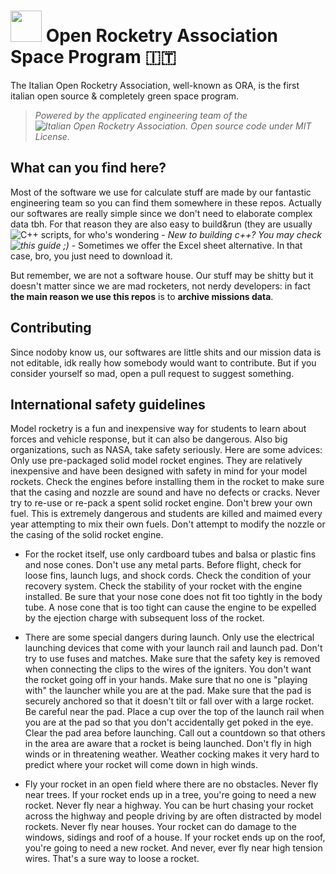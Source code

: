  # <img src="https://avatars.githubusercontent.com/u/101290080?s=200&v=4" width="50"/> Open Rocketry Association Space Program 🇮🇹
The Italian Open Rocketry Association, well-known as ORA, is the first italian open source & completely green space program.

> *Powered by the applicated engineering team of the ![Italian Open Rocketry Association](https://github.com/SpaceOra). Open source code under MIT License.*

## What can you find here?

Most of the software we use for calculate stuff are made by our fantastic engineering team so you can find them somewhere in these repos. Actually our softwares are really simple since we don't need to elaborate complex data tbh. For that reason they are also easy to build&run (they are usually ![C++](https://img.shields.io/badge/Language-C%2B%2B-ff69b4) scripts, for who's wondering - *New to building c++? You may check ![this](https://learn.microsoft.com/en-us/cpp/build/walkthrough-compiling-a-native-cpp-program-on-the-command-line?view=msvc-170) guide ;)*  - Sometimes we offer the Excel sheet alternative. In that case, bro, you just need to download it.

But remember, we are not a software house. Our stuff may be shitty but it doesn't matter since we are mad rocketers, not nerdy developers: in fact **the main reason we use this repos** is to **archive missions data**.

## Contributing

Since nodoby know us, our softwares are little shits and our mission data is not editable, idk really how somebody would want to contribute. But if you consider yourself so mad, open a pull request to suggest something.

## International safety guidelines

Model rocketry is a fun and inexpensive way for students to learn about forces and vehicle response, but it can also be dangerous. Also big organizations, such as NASA, take safety seriously. Here are some advices:
 Only use pre-packaged solid model rocket engines. They are relatively inexpensive and have been designed with safety in mind for your model rockets. Check the engines before installing them in the rocket to make sure that the casing and nozzle are sound and have no defects or cracks. Never try to re-use or re-pack a spent solid rocket engine. Don't brew your own fuel. This is extremely dangerous and students are killed and maimed every year attempting to mix their own fuels. Don't attempt to modify the nozzle or the casing of the solid rocket engine.

- For the rocket itself, use only cardboard tubes and balsa or plastic fins and nose cones. Don't use any metal parts. Before flight, check for loose fins, launch lugs, and shock cords. Check the condition of your recovery system. Check the stability of your rocket with the engine installed. Be sure that your nose cone does not fit too tightly in the body tube. A nose cone that is too tight can cause the engine to be expelled by the ejection charge with subsequent loss of the rocket.

- There are some special dangers during launch. Only use the electrical launching devices that come with your launch rail and launch pad. Don't try to use fuses and matches. Make sure that the safety key is removed when connecting the clips to the wires of the igniters. You don't want the rocket going off in your hands. Make sure that no one is "playing with" the launcher while you are at the pad. Make sure that the pad is securely anchored so that it doesn't tilt or fall over with a large rocket. Be careful near the pad. Place a cup over the top of the launch rail when you are at the pad so that you don't accidentally get poked in the eye. Clear the pad area before launching. Call out a countdown so that others in the area are aware that a rocket is being launched. Don't fly in high winds or in threatening weather. Weather cocking makes it very hard to predict where your rocket will come down in high winds.

- Fly your rocket in an open field where there are no obstacles. Never fly near trees. If your rocket ends up in a tree, you're going to need a new rocket. Never fly near a highway. You can be hurt chasing your rocket across the highway and people driving by are often distracted by model rockets. Never fly near houses. Your rocket can do damage to the windows, sidings and roof of a house. If your rocket ends up on the roof, you're going to need a new rocket. And never, ever fly near high tension wires. That's a sure way to loose a rocket.
